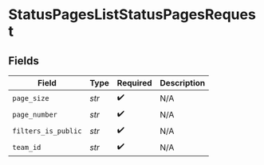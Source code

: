 # StatusPagesListStatusPagesRequest


## Fields

| Field               | Type                | Required            | Description         |
| ------------------- | ------------------- | ------------------- | ------------------- |
| `page_size`         | *str*               | :heavy_check_mark:  | N/A                 |
| `page_number`       | *str*               | :heavy_check_mark:  | N/A                 |
| `filters_is_public` | *str*               | :heavy_check_mark:  | N/A                 |
| `team_id`           | *str*               | :heavy_check_mark:  | N/A                 |